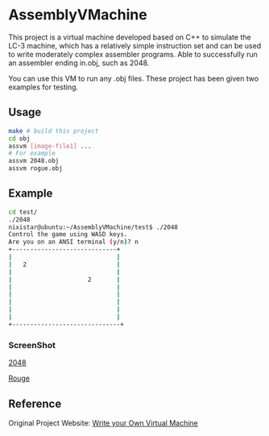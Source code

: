 # AssemblyVMachine

This project is a virtual machine developed based on C++ to simulate the LC-3 machine, which has a relatively simple instruction set and can be used to write moderately complex assembler programs. Able to successfully run an assembler ending in.obj, such as 2048.

You can use this VM to run any .obj files.
These project has been given two examples for testing. 


## Usage

```bash
make # build this project
cd obj
assvm [image-file1] ...
# For example
assvm 2048.obj
assvm rogue.obj
```


## Example
```bash
cd test/
./2048
nixistar@ubuntu:~/AssemblyVMachine/test$ ./2048 
Control the game using WASD keys.
Are you on an ANSI terminal (y/n)? n
+-----------------------------+
|                             |
|   2                         |
|                             |
|                     2       |
|                             |
|                             |
|                             |
|                             |
|                             |
+------------------------------+
```
### ScreenShot

[2048](PNG/screenshot_2048.png)

[Rouge](PNG/rogue.png)

## Reference

Original Project Website:
[Write your Own Virtual Machine](https://www.jmeiners.com/lc3-vm/#s0:12)
